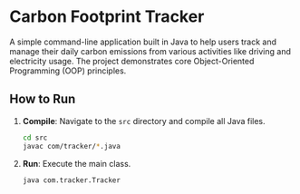 # Carbon Footprint Tracker

A simple command-line application built in Java to help users track and manage their daily carbon emissions from various activities like driving and electricity usage. The project demonstrates core Object-Oriented Programming (OOP) principles.

## How to Run

1.  **Compile**: Navigate to the `src` directory and compile all Java files.
    ```bash
    cd src
    javac com/tracker/*.java
    ```
2.  **Run**: Execute the main class.
    ```bash
    java com.tracker.Tracker
    ```